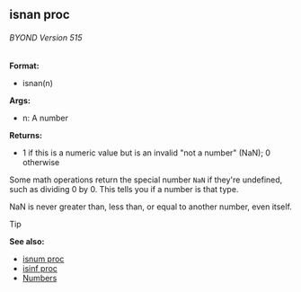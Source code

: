 ## isnan proc 
###### BYOND Version 515

**Format:**
+   isnan(n)

**Args:**
+   n: A number

**Returns:**
+   1 if this is a numeric value but is an invalid "not a number"
    (NaN); 0 otherwise

Some math operations return the special number `NaN` if
they\'re undefined, such as dividing 0 by 0. This tells you if a number
is that type. 

NaN is never greater than, less than, or equal to
another number, even itself.

> [!TIP] 
> **See also:**
> +   [isnum proc](/ref/proc/isnum.md) 
> +   [isinf proc](/ref/proc/isinf.md)
> +   [Numbers](ref/notes/numbers)